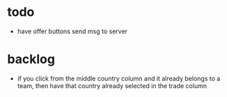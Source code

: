 # todo
- have offer buttons send msg to server

# backlog
- if you click from the middle country column and it already belongs to a team, then have that country already selected in the trade column